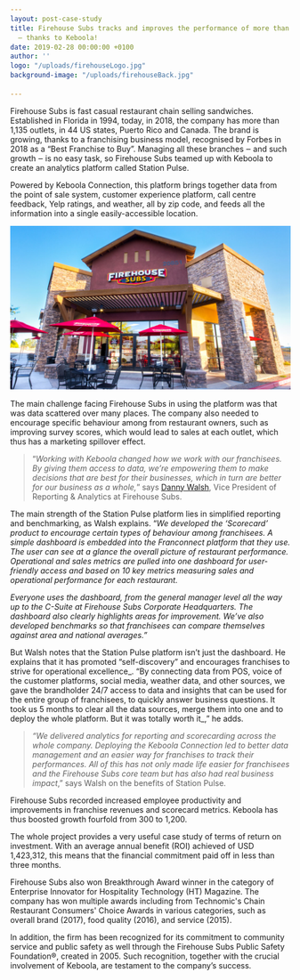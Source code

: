 ```yaml
---
layout: post-case-study
title: Firehouse Subs tracks and improves the performance of more than 1,000 franchisees
  ‒ thanks to Keboola!
date: 2019-02-28 00:00:00 +0100
author: ''
logo: "/uploads/firehouseLogo.jpg"
background-image: "/uploads/firehouseBack.jpg"

---
```

Firehouse Subs is fast casual restaurant chain selling sandwiches. Established in Florida in 1994, today, in 2018, the company has more than 1,135 outlets, in 44 US states, Puerto Rico and Canada. The brand is growing, thanks to a franchising business model, recognised by Forbes in 2018 as a “Best Franchise to Buy”. Managing all these branches ‒ and such growth ‒ is no easy task, so Firehouse Subs teamed up with Keboola to create an analytics platform called Station Pulse.

Powered by Keboola Connection, this platform brings together data from the point of sale system, customer experience platform, call centre feedback, Yelp ratings, and weather, all by zip code, and feeds all the information into a single easily-accessible location.

![](/uploads/firehouse-launches-national-delivery-uber-eats.jpg)

The main challenge facing Firehouse Subs in using the platform was that was data scattered over many places. The company also needed to encourage specific behaviour among from restaurant owners, such as improving survey scores, which would lead to sales at each outlet, which thus has a marketing spillover effect.

> “_Working with Keboola changed how we work with our franchisees. By giving them access to data, we’re empowering them to make decisions that are best for their businesses, which in turn are better for our business as a whole,_” says [Danny Walsh](https://www.linkedin.com/in/dwalsh79), Vice President of Reporting & Analytics at Firehouse Subs.

The main strength of the Station Pulse platform lies in simplified reporting and benchmarking, as Walsh explains. “_We developed the ‘Scorecard’ product to encourage certain types of behaviour among franchisees. A simple dashboard is embedded into the Franconnect platform that they use. The user can see at a glance the overall picture of restaurant performance. Operational and sales metrics are pulled into one dashboard for user-friendly access and based on 10 key metrics measuring sales and operational performance for each restaurant._

_Everyone uses the dashboard, from the general manager level all the way up to the C-Suite at Firehouse Subs Corporate Headquarters. The dashboard also clearly highlights areas for improvement. We’ve also developed benchmarks so that franchisees can compare themselves against area and national averages.”_

But Walsh notes that the Station Pulse platform isn’t just the dashboard. He explains that it has promoted “self-discovery” and encourages franchises to strive for operational excellence_. “By connecting data from POS, voice of the customer platforms, social media, weather data, and other sources, we gave the brandholder 24/7 access to data and insights that can be used for the entire group of franchisees, to quickly answer business questions. It took us 5 months to clear all the data sources, merge them into one and to deploy the whole platform. But it was totally worth it_,” he adds.

> _“We delivered analytics for reporting and scorecarding across the whole company. Deploying the Keboola Connection led to better data management and an easier way for franchises to track their performances. All of this has not only made life easier for franchisees and the Firehouse Subs core team but has also had real business impact_,” says Walsh on the benefits of Station Pulse.

Firehouse Subs recorded increased employee productivity and improvements in franchise revenues and scorecard metrics. Keboola has thus boosted growth fourfold from 300 to 1,200.

The whole project provides a very useful case study of terms of return on investment. With an average annual benefit (ROI) achieved of USD 1,423,312, this means that the financial commitment paid off in less than three months.

Firehouse Subs also won Breakthrough Award winner in the category of Enterprise Innovator for Hospitality Technology (HT) Magazine. The company has won multiple awards including from Technomic's Chain Restaurant Consumers' Choice Awards in various categories, such as overall brand (2017), food quality (2016), and service (2015).

In addition, the firm has been recognized for its commitment to community service and public safety as well through the Firehouse Subs Public Safety Foundation®, created in 2005. Such recognition, together with the crucial involvement of Keboola, are testament to the company’s success.